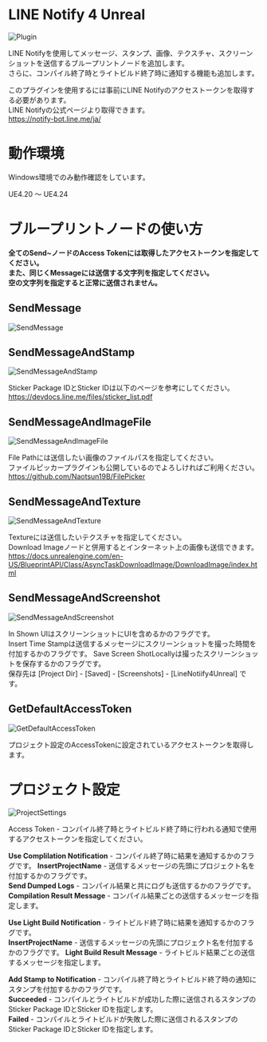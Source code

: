 # LINE Notify 4 Unreal
![Plugin](https://user-images.githubusercontent.com/51815450/70860404-a6920700-1f64-11ea-8a6a-6b7aa7d25538.PNG)

LINE Notifyを使用してメッセージ、スタンプ、画像、テクスチャ、スクリーンショットを送信するブループリントノードを追加します。  
さらに、コンパイル終了時とライトビルド終了時に通知する機能も追加します。  

このプラグインを使用するには事前にLINE Notifyのアクセストークンを取得する必要があります。  
LINE Notifyの公式ページより取得できます。  
https://notify-bot.line.me/ja/  

# 動作環境
Windows環境でのみ動作確認をしています。
 
UE4.20 ～ UE4.24  

# ブループリントノードの使い方  
**全てのSend~ノードのAccess Tokenには取得したアクセストークンを指定してください。**  
**また、同じくMessageには送信する文字列を指定してください。**  
**空の文字列を指定すると正常に送信されません。**

## SendMessage  
![SendMessage](https://user-images.githubusercontent.com/51815450/70860122-cc1d1180-1f60-11ea-8553-1dcab4791f2a.jpg)

## SendMessageAndStamp  
![SendMessageAndStamp](https://user-images.githubusercontent.com/51815450/70860127-d8a16a00-1f60-11ea-85bf-da7cd01b63bf.jpg)

Sticker Package IDとSticker IDは以下のページを参考にしてください。  
https://devdocs.line.me/files/sticker_list.pdf  

## SendMessageAndImageFile  
![SendMessageAndImageFile](https://user-images.githubusercontent.com/51815450/70860146-1bfbd880-1f61-11ea-807e-d016dd90ebe4.jpg)

File Pathには送信したい画像のファイルパスを指定してください。  
ファイルピッカープラグインも公開しているのでよろしければご利用ください。  
https://github.com/Naotsun19B/FilePicker

## SendMessageAndTexture  
![SendMessageAndTexture](https://user-images.githubusercontent.com/51815450/70860160-61b8a100-1f61-11ea-8413-57b84d517ee1.jpg)  

Textureには送信したいテクスチャを指定してください。  
Download Imageノードと併用するとインターネット上の画像も送信できます。  
https://docs.unrealengine.com/en-US/BlueprintAPI/Class/AsyncTaskDownloadImage/DownloadImage/index.html

## SendMessageAndScreenshot  
![SendMessageAndScreenshot](https://user-images.githubusercontent.com/51815450/70860181-bf4ced80-1f61-11ea-9c26-8547e775d189.jpg)

In Shown UIはスクリーンショットにUIを含めるかのフラグです。  
Insert Time Stampは送信するメッセージにスクリーンショットを撮った時間を付加するかのフラグです。
Save Screen ShotLocallyは撮ったスクリーンショットを保存するかのフラグです。  
保存先は [Project Dir] - [Saved] - [Screenshots] - [LineNotiify4Unreal] です。

## GetDefaultAccessToken  
![GetDefaultAccessToken](https://user-images.githubusercontent.com/51815450/70860278-333bc580-1f63-11ea-9bf5-c9ebec2cbb69.jpg)

プロジェクト設定のAccessTokenに設定されているアクセストークンを取得します。

# プロジェクト設定  
![ProjectSettings](https://user-images.githubusercontent.com/51815450/71089441-35f91d80-21e4-11ea-80fc-ccac629767c5.PNG)

Access Token - コンパイル終了時とライトビルド終了時に行われる通知で使用するアクセストークンを指定してください。  

**Use Complilation Notification** - コンパイル終了時に結果を通知するかのフラグです。
**InsertProjectName** - 送信するメッセージの先頭にプロジェクト名を付加するかのフラグです。  
**Send Dumped Logs** - コンパイル結果と共にログも送信するかのフラグです。  
**Compilation Result Message** - コンパイル結果ごとの送信するメッセージを指定します。  

**Use Light Build Notification** - ライトビルド終了時に結果を通知するかのフラグです。  
**InsertProjectName** - 送信するメッセージの先頭にプロジェクト名を付加するかのフラグです。 
**Light Build Result Message** - ライトビルド結果ごとの送信するメッセージを指定します。  

**Add Stamp to Notification** - コンパイル終了時とライトビルド終了時の通知にスタンプを付加するかのフラグです。  
**Succeeded** - コンパイルとライトビルドが成功した際に送信されるスタンプのSticker Package IDとSticker IDを指定します。  
**Failed** - コンパイルとライトビルドが失敗した際に送信されるスタンプのSticker Package IDとSticker IDを指定します。  

